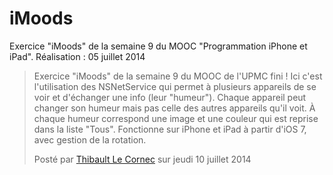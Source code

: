 # iMoods
Exercice "iMoods" de la semaine 9 du MOOC "Programmation iPhone et iPad". Réalisation : 05 juillet 2014
<div id="fb-root"></div><script>(function(d, s, id) {  var js, fjs = d.getElementsByTagName(s)[0];  if (d.getElementById(id)) return;  js = d.createElement(s); js.id = id;  js.src = "//connect.facebook.net/fr_FR/sdk.js#xfbml=1&version=v2.3";  fjs.parentNode.insertBefore(js, fjs);}(document, 'script', 'facebook-jssdk'));</script><div class="fb-video" data-allowfullscreen="1" data-href="/ThibaultLeCornec/videos/vb.1068558721/10203406302292773/?type=3"><div class="fb-xfbml-parse-ignore"><blockquote cite="https://www.facebook.com/ThibaultLeCornec/videos/10203406302292773/"><a href="https://www.facebook.com/ThibaultLeCornec/videos/10203406302292773/"></a><p>Exercice "iMoods" de la semaine 9 du MOOC de l'UPMC fini ! Ici c'est l'utilisation des NSNetService qui permet à plusieurs appareils de se voir et d'échanger une info (leur "humeur"). Chaque appareil peut changer son humeur mais pas celle des autres appareils qu'il voit. À chaque humeur correspond une image et une couleur qui est reprise dans la liste "Tous". Fonctionne sur iPhone et iPad à partir d'iOS 7, avec gestion de la rotation.</p>Posté par <a href="#" role="button">Thibault Le Cornec</a> sur jeudi 10 juillet 2014</blockquote></div></div>
